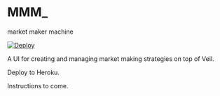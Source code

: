 # MMM_
market maker machine

[![Deploy](https://www.herokucdn.com/deploy/button.svg)](https://heroku.com/deploy??template=https://github.com/mcgingras/Deploy_MMM/tree/master)

A UI for creating and managing market making strategies on top of Veil.

Deploy to Heroku.

Instructions to come.
